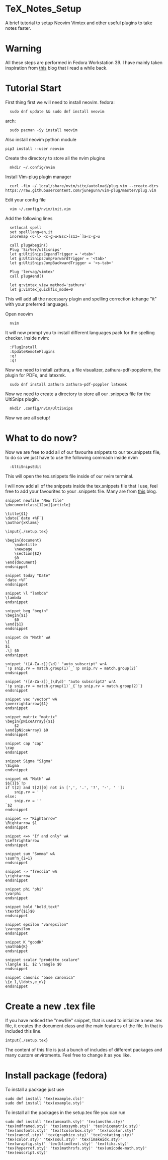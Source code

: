 # TeX_Notes_Setup
A brief tutorial to setup Neovim Vimtex and other useful plugins to take notes faster.

# Warning
All these steps are performed in Fedora Workstation 39.
I have mainly taken inspiration from [this](https://castel.dev/post/lecture-notes-1/) blog that i read a while back.

# Tutorial Start
First thing first we will need to install neovim.
fedora:

      sudo dnf update && sudo dnf install neovim

arch:

      sudo pacman -Sy install neovim

Also install neovim python module

    pip3 install --user neovim

Create the directory to store all the nvim plugins

      mkdir ~/.config/nvim

Install Vim-plug plugin manager

      curl -fLo ~/.local/share/nvim/site/autoload/plug.vim --create-dirs https://raw.githubusercontent.com/junegunn/vim-plug/master/plug.vim

Edit your config file

      vim ~/.config/nvim/init.vim

Add the following lines

      setlocal spell
      set spelllang=en,it
      inoremap <C-l> <c-g>u<Esc>[s1z=`]a<c-g>u

      call plug#begin()
      Plug 'SirVer/ultisnips'
      let g:UltiSnipsExpandTrigger = '<tab>'
      let g:UltiSnipsJumpForwardTrigger = '<tab>'
      let g:UltiSnipsJumpBackwardTrigger = '<s-tab>'
      
      Plug 'lervag/vimtex'
      call plug#end()
      
      let g:vimtex_view_method='zathura'
      let g:vimtex_quickfix_mode=0

This will add all the necessary plugin and spelling correction (change "it" with your preferred language).

Open neovim

      nvim

It will now prompt you to install different languages pack for the spelling checker.
Inside nvim:

      :PlugInstall
      :UpdateRemotePlugins
      :q!
      :q!

Now we need to install zathura, a file visualizer, zathura-pdf-popplerm, the plugin for PDFs, and latexmk.

      sudo dnf install zathura zathura-pdf-poppler latexmk

Now we need to create a directory to store all our .snippets file for the UltiSnips plugin.

      mkdir .config/nvim/UltiSnips

Now we are all setup!

# What to do now?
Now we are free to add all of our favourite snippets to our tex.snippets file, to do so we just have to use the following commadn inside nvim

      :UltiSnipsEdit

This will open the tex.snippets file inside of our nvim terminal.

I will now add all of the snippets inside the tex.snippets file that I use, feel free to add your favourites to your .snippets file. Many are from [this](https://castel.dev/post/lecture-notes-1/) blog.

```
snippet newfile "New file"
\documentclass[12px]{article}

\title{$1}
\date{`date +%F`}
\author{xKlams}

\input{./setup.tex}

\begin{document}
	\maketitle
	\newpage
	\section{$2}
	$0
\end{document}
endsnippet

snippet today "Date"
`date +%F`
endsnippet

snippet \l "lambda"
\lambda
endsnippet

snippet beg "begin"
\begin{$1}
	$0
\end{$1}
endsnippet

snippet dm "Math" wA
\[
$1
.\] $0
endsnippet

snippet '([A-Za-z])(\d)' "auto subscript" wrA
`!p snip.rv = match.group(1)`_`!p snip.rv = match.group(2)`
endsnippet

snippet '([A-Za-z])_(\d\d)' "auto subscript2" wrA
`!p snip.rv = match.group(1)`_{`!p snip.rv = match.group(2)`}
endsnippet

snippet vec "vector" wA
\overrightarrow{$1}
endsnippet

snippet matrix "matrix"
\begin{pNiceArray}{$1}
	$2
\end{pNiceArray} $0
endsnippet

snippet cap "cap"
\cap
endsnippet

snippet Sigma "Sigma"
\Sigma
endsnippet

snippet mk "Math" wA
$${1}$`!p
if t[2] and t[2][0] not in [',', '.', '?', '-', ' ']:
    snip.rv = ' '
else:
    snip.rv = ''
`$2
endsnippet

snippet => "Rightarrow"
\Rightarrow $1
endsnippet

snippet <=> "If and only" wA
\Leftrightarrow
endsnippet

snippet sum "Somma" wA
\sum^n_{i=1}
endsnippet

snippet -> "freccia" wA
\rightarrow
endsnippet

snippet phi "phi" 
\varphi
endsnippet

snippet bold "bold_text" 
\textbf{$1}$0
endsnippet

snippet epsilon "varepsilon" 
\varepsilon
endsnippet

snippet K "goodK"
\mathbb{K}
endsnippet

snippet scalar "prodotto scalare" 
\langle $1, $2 \rangle $0
endsnippet

snippet canonic "base canonica"
\{e_1,\ldots,e_n\}
endsnippet

```

# Create a new .tex file

If you have noticed the "newfile" snippet, that is used to initialize a new .tex file, it creates the document class and the main features of the file. In that is included this line.

	intput{./setup.tex}

The content of this file is just a bunch of includes of different packages and many custom enviroments. Feel free to change it as you like.

# Install package (fedora)

To install a package just use

	sudo dnf install 'tex(example.cls)' 
	sudo dnf install 'tex(example.sty)'

To install all the packages in the setup.tex file you can run

	sudo dnf install 'tex(amsmath.sty)' 'tex(amsthm.sty)' 'tex(mdframed.sty)' 'tex(amssymb.sty)' 'tex(nicematrix.sty)' 'tex(amsfonts.sty)' 'tex(tcolorbox.sty)' 'tex(xcolor.sty)' 'tex(cancel.sty)' 'tex(graphicx.sty)' 'tex(rotating.sty)' 'tex(color.sty)' 'tex(soul.sty)' 'tex(imakeidx.sty)' 'tex(wrapfig.sty)' 'tex(blindtext.sty)' 'tex(tikz.sty)' 'tex(hyperref.sty)' 'tex(mathrsfs.sty)' 'tex(unicode-math.sty)' 'tex(euscript.sty)'
